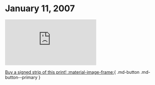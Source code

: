 # January 11, 2007

![](https://www.achewood.com/comic.php?date=01112007)

[Buy a signed strip of this print! :material-image-frame:](https://achewood-holiday-pop-up.myshopify.com/products/strip#01112007){ .md-button .md-button--primary }
